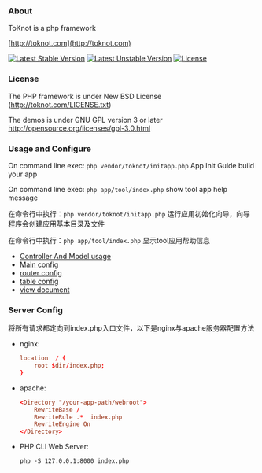 ### About
ToKnot is a php framework

[http://toknot.com](http://toknot.com)

[![Latest Stable Version](https://poser.pugx.org/toknot/toknot/v/stable)](https://packagist.org/packages/toknot/toknot)
[![Latest Unstable Version](https://poser.pugx.org/toknot/toknot/v/unstable)](https://packagist.org/packages/toknot/toknot)
[![License](https://poser.pugx.org/toknot/toknot/license)](https://packagist.org/packages/toknot/toknot)
### License
The PHP framework is under New BSD License (http://toknot.com/LICENSE.txt)

The demos is under GNU GPL version 3 or later <http://opensource.org/licenses/gpl-3.0.html>

### Usage and Configure
On command line exec: `php vendor/toknot/initapp.php` App Init Guide build your app

On command line exec: `php app/tool/index.php` show tool app help message

在命令行中执行：`php vendor/toknot/initapp.php` 运行应用初始化向导，向导程序会创建应用基本目录及文件

在命令行中执行：`php app/tool/index.php` 显示tool应用帮助信息

* [Controller And Model usage](https://github.com/chopins/toknot/blob/master/vendor/toknot/doc/Controller-Model-Usage.md)
* [Main config](https://github.com/chopins/toknot/blob/master/vendor/toknot/doc/main-config-usage.md)  
* [router config](https://github.com/chopins/toknot/blob/master/vendor/toknot/doc/route-config.md)  
* [table config](https://github.com/chopins/toknot/blob/master/vendor/toknot/doc/table-config.md)  
* [view document](https://github.com/chopins/toknot/blob/master/vendor/toknot/doc/view.md) 

### Server Config
将所有请求都定向到index.php入口文件，以下是nginx与apache服务器配置方法
* nginx:
    ```conf
    location  / {
        root $dir/index.php;
    }
    ```

* apache:
    ```conf
    <Directory "/your-app-path/webroot">
        RewriteBase /
        RewriteRule .*  index.php
        RewriteEngine On
    </Directory>
    ```
* PHP CLI Web Server:
  ```
  php -S 127.0.0.1:8000 index.php
  ```

